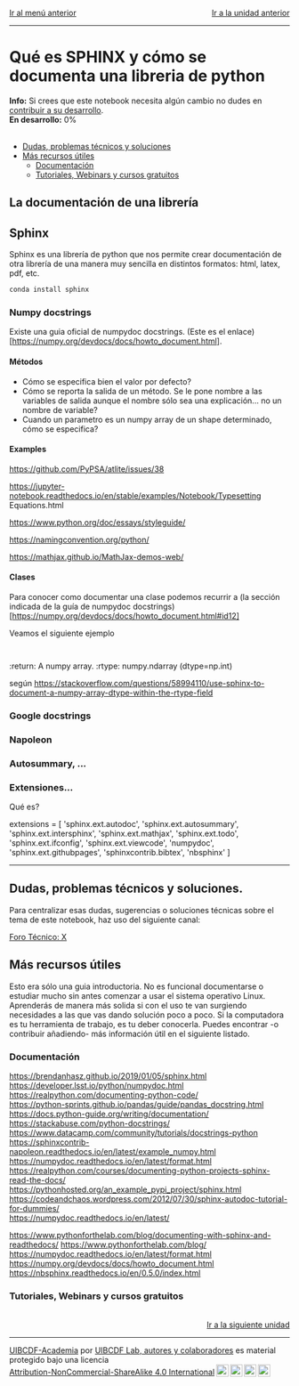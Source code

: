 <p style="text-align:left;">
   <a href="../README.md">Ir al menú anterior</a>
   <span style="float:right;">
        <a href="../Implementando/Implementando.md">Ir a la unidad anterior</a>
   </span>
</p>

-----


# Qué es SPHINX y cómo se documenta una libreria de python


<div class="alert alert-info" role="alert">
<strong>Info:</strong> Si crees que este notebook necesita algún cambio no dudes en <a href="../../../../UIBCDF-Academia/Como_contribuir/Como_contribuir.md" class="alert-link">contribuir a su desarrollo</a>.
</div>

<div class="alert alert-danger" role="alert">
<strong>En desarrollo:</strong> 0%
</div>

<br>

- [Dudas, problemas técnicos y soluciones](#dudas)
- [Más recursos útiles](#recursos)
    - [Documentación](#documentacion)
    - [Tutoriales, Webinars y cursos gratuitos](#tutoriales)

## La documentación de una librería

## Sphinx

Sphinx es una librería de python que nos permite crear documentación de otra librería de una manera
muy sencilla en distintos formatos: html, latex, pdf, etc.

```bash
conda install sphinx
```

### Numpy docstrings

Existe una guia oficial de numpydoc docstrings. (Este es el enlace)[https://numpy.org/devdocs/docs/howto_document.html].

#### Métodos

- Cómo se especifica bien el valor por defecto?
- Cómo se reporta la salida de un método. Se le pone nombre a las variables de salida aunque el
  nombre sólo sea una explicación... no un nombre de variable?
- Cuando un parametro es un numpy array de un shape determinado, cómo se especifica?

#### Examples

https://github.com/PyPSA/atlite/issues/38

https://jupyter-notebook.readthedocs.io/en/stable/examples/Notebook/Typesetting Equations.html

https://www.python.org/doc/essays/styleguide/

https://namingconvention.org/python/

https://mathjax.github.io/MathJax-demos-web/


#### Clases

Para conocer como documentar una clase podemos recurrir a (la sección indicada de la guía de
numpydoc docstrings)[https://numpy.org/devdocs/docs/howto_document.html#id12]

Veamos el siguiente ejemplo

```python



```

:return: A numpy array.
:rtype: numpy.ndarray (dtype=np.int)

según https://stackoverflow.com/questions/58994110/use-sphinx-to-document-a-numpy-array-dtype-within-the-rtype-field


### Google docstrings

### Napoleon

### Autosummary, ...

### Extensiones...
 Qué es?

extensions = [
    'sphinx.ext.autodoc',
    'sphinx.ext.autosummary',
    'sphinx.ext.intersphinx',
    'sphinx.ext.mathjax',
    'sphinx.ext.todo',
    'sphinx.ext.ifconfig',
    'sphinx.ext.viewcode',
    'numpydoc',
    'sphinx.ext.githubpages',
    'sphinxcontrib.bibtex',
    'nbsphinx'
]


---

## Dudas, problemas técnicos y soluciones. <a class="anchor" id="dudas"></a>

Para centralizar esas dudas, sugerencias o soluciones técnicas sobre el tema de este notebook, haz uso del siguiente canal:

[Foro Técnico: X](https://github.com/uibcdf/Academia/issues/X)


## Más recursos útiles <a class="anchor" id="recursos"></a>

Esto era sólo una guia introductoria. No es funcional documentarse o estudiar mucho sin antes comenzar a usar el sistema operativo Linux. Aprenderás de manera más solida si con el uso te van surgiendo necesidades a las que vas dando solución poco a poco. Si la computadora es tu herramienta de trabajo, es tu deber conocerla. Puedes encontrar -o contribuir añadiendo- más información útil en el siguiente listado.

### Documentación <a class="anchor" id="documentacion"></a>

https://brendanhasz.github.io/2019/01/05/sphinx.html   
https://developer.lsst.io/python/numpydoc.html    
https://realpython.com/documenting-python-code/    
https://python-sprints.github.io/pandas/guide/pandas_docstring.html   
https://docs.python-guide.org/writing/documentation/   
https://stackabuse.com/python-docstrings/   
https://www.datacamp.com/community/tutorials/docstrings-python   
https://sphinxcontrib-napoleon.readthedocs.io/en/latest/example_numpy.html    
https://numpydoc.readthedocs.io/en/latest/format.html     
https://realpython.com/courses/documenting-python-projects-sphinx-read-the-docs/    
https://pythonhosted.org/an_example_pypi_project/sphinx.html    
https://codeandchaos.wordpress.com/2012/07/30/sphinx-autodoc-tutorial-for-dummies/     
https://numpydoc.readthedocs.io/en/latest/

https://www.pythonforthelab.com/blog/documenting-with-sphinx-and-readthedocs/
https://www.pythonforthelab.com/blog/
https://numpydoc.readthedocs.io/en/latest/format.html
https://numpy.org/devdocs/docs/howto_document.html
https://nbsphinx.readthedocs.io/en/0.5.0/index.html

### Tutoriales, Webinars y cursos gratuitos <a class="anchor" id="tutoriales"></a>


<br>

<div style='text-align: right;'> <a href="../Testeo/Testeo.md">Ir a la siguiente unidad</a> </div>

-------
<p xmlns:cc="http://creativecommons.org/ns#" xmlns:dct="http://purl.org/dc/terms/"><a property="dct:title" rel="cc:attributionURL" href="https://github.com/uibcdf/Academia">UIBCDF-Academia</a> por <a rel="cc:attributionURL dct:creator" property="cc:attributionName" href="https://github.com/uibcdf/Academia/graphs/contributors">UIBCDF Lab, autores y colaboradores</a> es material protegido bajo una licencia <a href="http://creativecommons.org/licenses/by-nc-sa/4.0/deed.es?ref=chooser-v1" target="_blank" rel="license noopener noreferrer" style="display:inline-block;">Attribution-NonCommercial-ShareAlike 4.0 International<img style="height:22px!important;margin-left:3px;vertical-align:text-bottom;" src="https://mirrors.creativecommons.org/presskit/icons/cc.svg?ref=chooser-v1"><img style="height:22px!important;margin-left:3px;vertical-align:text-bottom;" src="https://mirrors.creativecommons.org/presskit/icons/by.svg?ref=chooser-v1"><img style="height:22px!important;margin-left:3px;vertical-align:text-bottom;" src="https://mirrors.creativecommons.org/presskit/icons/nc.svg?ref=chooser-v1"><img style="height:22px!important;margin-left:3px;vertical-align:text-bottom;" src="https://mirrors.creativecommons.org/presskit/icons/sa.svg?ref=chooser-v1"></a></p>


